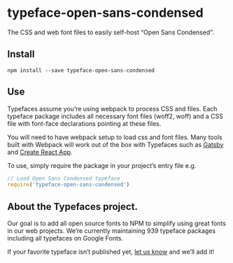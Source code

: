 
# typeface-open-sans-condensed

The CSS and web font files to easily self-host “Open Sans Condensed”.

## Install

`npm install --save typeface-open-sans-condensed`

## Use

Typefaces assume you’re using webpack to process CSS and files. Each typeface
package includes all necessary font files (woff2, woff) and a CSS file with
font-face declarations pointing at these files.

You will need to have webpack setup to load css and font files. Many tools built
with Webpack will work out of the box with Typefaces such as [Gatsby](https://github.com/gatsbyjs/gatsby)
and [Create React App](https://github.com/facebookincubator/create-react-app).

To use, simply require the package in your project’s entry file e.g.

```javascript
// Load Open Sans Condensed typeface
require('typeface-open-sans-condensed')
```

## About the Typefaces project.

Our goal is to add all open source fonts to NPM to simplify using great fonts in
our web projects. We’re currently maintaining 939 typeface packages
including all typefaces on Google Fonts.

If your favorite typeface isn’t published yet, [let us know](https://github.com/KyleAMathews/typefaces)
and we’ll add it!
